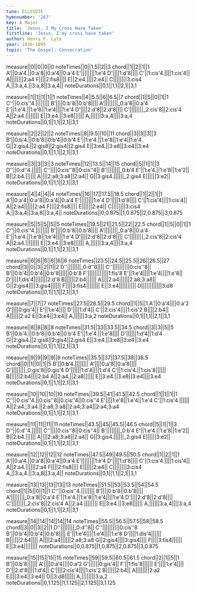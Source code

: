 ```yaml
---
tune: ELLESDIE
hymnnumber: '267'
key: A Major
title: 'Jesus, I My Cross Have Taken'
firstline: 'Jesus, I my cross have taken'
author: Henry F. Lyte
year: 1836-1895
topic: 'The Gospel: Consecration'
---
```

measure||0||0||0||0
noteTimes||0||1.5||2||3
chord||1||2||1||1
A'||0:a'4.||0:a'8||0:a'4||0:a'4
E'||||||||1:e'4
D'||||1:d'8||||
C'||1:cis'4.||||1:cis'4||
A||||||||2:a4
F||||2:fis8||||
E||2:e4.||||2:e4||
C||||||||3:cis4
A,||3:a,4.||3:a,8||3:a,4||
noteDurations||0,1||1,1||2,1||3,1

measure||1||1||1||1||1
noteTimes||4||5.5||6||6.5||7
chord||1||5||0||1||1
C''||0:cis''4.||||||||
B'||||0:b'8||0:b'8||||
A'||||||||_0:a'8||0:a'4
E'||1:e'4.||1:e'8||1:e'4||||1:e'4
D'||||2:d'8||2:d'8||||
C'||||||||_2:cis'8||2:cis'4
A||2:a4.||||||||
E||3:e4.||3:e8||||||
A,||||||3:a,4||||3:a,4
noteDurations||0,1||1,1||2,1||3,1

measure||2||2||2||2
noteTimes||8||9.5||10||11
chord||3||3||3||3
B'||0:b'4.||0:b'8||0:b'4||0:b'4
E'||1:e'4.||1:e'8||1:e'4||1:e'4
G||2:gis4.||2:gis8||2:gis4||2:gis4
E||3:e4.||3:e8||3:e4||3:e4
noteDurations||0,1||1,1||2,1||3,1

measure||3||3||3||3
noteTimes||12||13.5||14||15
chord||5||1||1||3
D''||0:d''4.||||||
C''||||0:cis''8||0:cis''4||
B'||||||||_0:b'4
E'||1:e'4.||1:e'8||1:e'2||
B||2:b4.||||||
A||||2:a8;3:a8||2:a4||
G||3:gis4.||||||_2:gis4
E||||||3:e2||
noteDurations||0,1||1,1||2,1||3,1

measure||4||4||4||4
noteTimes||16||17||17.5||18.5
chord||1||2||1||1
A'||0:a'4||0:a'8||0:a'4||0:a'4
E'||||||||1:e'4
D'||||1:d'8||||
C'||1:cis'4||||1:cis'4||
A||2:a4||||||2:a4
F||||2:fis8||||
E||||||2:e4||
C||||||||3:cis4
A,||3:a,4||3:a,8||3:a,4||
noteDurations||0,0.875||1,0.875||2,0.875||3,0.875

measure||5||5||5||5||5
noteTimes||19.5||21||21.5||22||22.5
chord||1||5||0||1||1
C''||0:cis''4.||||||||
B'||||0:b'8||0:b'8||||
A'||||||||_0:a'8||0:a'4
E'||1:e'4.||1:e'8||1:e'4||||1:e'4
D'||||2:d'8||2:d'8||||
C'||||||||_2:cis'8||2:cis'4
A||2:a4.||||||||
E||3:e4.||3:e8||||||
A,||||||3:a,4||||3:a,4
noteDurations||0,1||1,1||2,1||3,1

measure||6||6||6||6||6||6
noteTimes||23.5||24.5||25.5||26||26.5||27
chord||3||0||3||2||1||2
D''||||||||_0:d''8||||
C''||||||||||0:cis''8||
B'||0:b'4||0:b'4||0:b'8||||||0:b'8
F'||||||||||||1:fis'8
E'||1:e'4||||1:e'4||||1:e'8||
D'||||1:dis'4||||||||2:d'8
B||||||2:b4||||||
A||||2:a4||||||2:a8;3:a8||
G||2:gis4||||3:gis4||||||
F||||3:fis4||||||||
E||3:e4||||||||||
D||||||||||||3:d8
noteDurations||0,1||1,1||2,1||3,1

measure||7||7||7
noteTimes||27.5||28.5||29.5
chord||1||5||1
A'||0:a'4||||0:a'2
G'||||0:gis'4||
E'||1:e'4||||
D'||||1:d'4||
C'||2:cis'4||||1:cis'2
B||||2:b4||
A||||||2:a2
E||3:e4||3:e4||
A,||||||3:a,2
noteDurations||0,1||1,1||2,1||3,1

measure||8||8||8||8
noteTimes||31.5||33||33.5||34.5
chord||3||3||5||5
B'||0:b'4.||0:b'8||0:b'4||0:b'4
E'||1:e'4.||1:e'8||||
D'||||||1:d'4||1:d'4
G||2:gis4.||2:gis8||2:gis4||2:gis4
E||3:e4.||3:e8||3:e4||3:e4
noteDurations||0,1||1,1||2,1||3,1

measure||9||9||9||9||9
noteTimes||35.5||37||37.5||38||38.5
chord||0||1||0||1||5
B'||0:b'4.||||||||
A'||||0:a'8||0:a'8||||
G'||||||||_0:gis'8||0:gis'4
D'||||||1:d'4||||1:d'4
C'||1:cis'4.||1:cis'8||||||
B||||||2:b4||||2:b4
A||2:a4.||2:a8||||||
E||3:e4.||3:e8||3:e4||||3:e4
noteDurations||0,1||1,1||2,1||3,1

measure||10||10||10||10
noteTimes||39.5||41||41.5||42.5
chord||1||1||1||1
C''||0:cis''4.||0:cis''8||0:cis''4||0:cis''4
E'||||1:e'8||1:e'4||1:e'4
C'||1:cis'4.||||||
A||2:a4.;3:a4.||2:a8;3:a8||2:a4;3:a4||2:a4;3:a4
noteDurations||0,1||1,1||2,1||3,1

measure||11||11||11||11
noteTimes||43.5||45||45.5||46.5
chord||5||1||1||3
D''||0:d''4.||||||
C''||||0:cis''8||0:cis''4||
B'||||||||_0:b'4
E'||1:e'4.||1:e'8||1:e'2||
B||2:b4.||||||
A||||2:a8;3:a8||2:a4||
G||3:gis4.||||||_2:gis4
E||||||3:e2||
noteDurations||0,1||1,1||2,1||3,1

measure||12||12||12||12
noteTimes||47.5||49||49.5||50.5
chord||1||2||1||1
A'||0:a'4.||0:a'8||0:a'4||0:a'4
E'||||||||1:e'4
D'||||1:d'8||||
C'||1:cis'4.||||1:cis'4||
A||2:a4.||||||2:a4
F||||2:fis8||||
E||||||2:e4||
C||||||||3:cis4
A,||3:a,4.||3:a,8||3:a,4||
noteDurations||0,1||1,1||2,1||3,1

measure||13||13||13||13||13
noteTimes||51.5||53||53.5||54||54.5
chord||1||5||0||1||1
C''||0:cis''4.||||||||
B'||||0:b'8||0:b'8||||
A'||||||||_0:a'8||0:a'4
E'||1:e'4.||1:e'8||1:e'4||||1:e'4
D'||||2:d'8||2:d'8||||
C'||||||||_2:cis'8||2:cis'4
A||2:a4.||||||||
E||3:e4.||3:e8||||||
A,||||||3:a,4||||3:a,4
noteDurations||0,1||1,1||2,1||3,1

measure||14||14||14||14||14
noteTimes||55.5||56.5||57.5||58||58.5
chord||3||0||3||2||1
D''||||||||_0:d''8||
C''||||||||||0:cis''8
B'||0:b'4||0:b'4||0:b'8||||
E'||1:e'4||||1:e'4||||1:e'8
D'||||1:dis'4||||||
B||||||2:b4||||
A||||2:a4||||||2:a8;3:a8
G||2:gis4||||3:gis4||||
F||||3:fis4||||||
E||3:e4||||||||
noteDurations||0,0.875||1,0.875||2,0.875||3,0.875

measure||15||15||15||15
noteTimes||59||59.5||60.5||61.5
chord||2||1||5||1
B'||0:b'8||||||
A'||||0:a'4||||0:a'2
G'||||||0:gis'4||
F'||1:fis'8||||||
E'||||1:e'4||||
D'||2:d'8||||1:d'4||
C'||||2:cis'4||||1:cis'2
B||||||2:b4||
A||||||||2:a2
E||||3:e4||3:e4||
D||3:d8||||||
A,||||||||3:a,2
noteDurations||0,1.125||1,1.125||2,1.125||3,1.125

